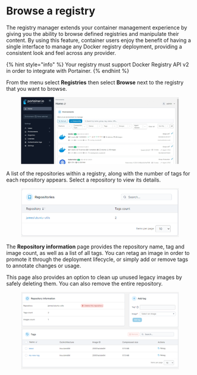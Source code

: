 # Browse a registry

The registry manager extends your container management experience by giving you the ability to browse defined registries and manipulate their content. By using this feature, container users enjoy the benefit of having a single interface to manage any Docker registry deployment, providing a consistent look and feel across any provider.

{% hint style="info" %}
Your registry must support Docker Registry API v2 in order to integrate with Portainer.
{% endhint %}

From the menu select **Registries** then select **Browse** next to the registry that you want to browse.

<figure><img src="../../.gitbook/assets/2.15-registries-browse.gif" alt=""><figcaption></figcaption></figure>

A list of the repositories within a registry, along with the number of tags for each repository appears. Select a repository to view its details.

<figure><img src="../../.gitbook/assets/2.15-registries-browse-repos.png" alt=""><figcaption></figcaption></figure>

The **Repository information** page provides the repository name, tag and image count, as well as a list of all tags. You can retag an image in order to promote it through the deployment lifecycle, or simply add or remove tags to annotate changes or usage.

This page also provides an option to clean up unused legacy images by safely deleting them. You can also remove the entire repository.

<figure><img src="../../.gitbook/assets/2.15-registries-browse-repo-detail.png" alt=""><figcaption></figcaption></figure>
